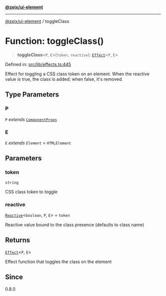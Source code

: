 [**@zeix/ui-element**](../README.md)

***

[@zeix/ui-element](../globals.md) / toggleClass

# Function: toggleClass()

> **toggleClass**\<`P`, `E`\>(`token`, `reactive`): [`Effect`](../type-aliases/Effect.md)\<`P`, `E`\>

Defined in: [src/lib/effects.ts:445](https://github.com/zeixcom/ui-element/blob/5ad7551258a4bb164baa04bc9b2cf047564e56a5/src/lib/effects.ts#L445)

Effect for toggling a CSS class token on an element.
When the reactive value is true, the class is added; when false, it's removed.

## Type Parameters

### P

`P` *extends* [`ComponentProps`](../type-aliases/ComponentProps.md)

### E

`E` *extends* `Element` = `HTMLElement`

## Parameters

### token

`string`

CSS class token to toggle

### reactive

[`Reactive`](../type-aliases/Reactive.md)\<`boolean`, `P`, `E`\> = `token`

Reactive value bound to the class presence (defaults to class name)

## Returns

[`Effect`](../type-aliases/Effect.md)\<`P`, `E`\>

Effect function that toggles the class on the element

## Since

0.8.0
